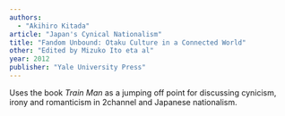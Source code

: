 ```yaml
---
authors:
  - "Akihiro Kitada"
article: "Japan's Cynical Nationalism"
title: "Fandom Unbound: Otaku Culture in a Connected World"
other: "Edited by Mizuko Ito eta al"
year: 2012
publisher: "Yale University Press"
---
```


Uses the book *Train Man* as a jumping off point for discussing
cynicism, irony and romanticism in 2channel and Japanese nationalism.
